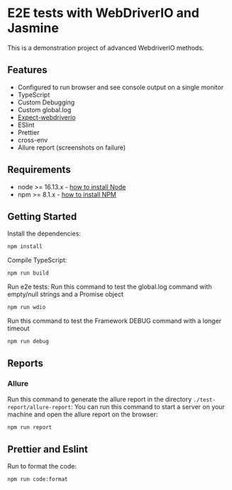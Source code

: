 # E2E tests with WebDriverIO and Jasmine


This is a demonstration project of advanced WebdriverIO methods.  
## Features
-   Configured to run browser and see console output on a single monitor 
-   TypeScript
-   Custom Debugging
-   Custom global.log
-   [Expect-webdriverio](https://github.com/webdriverio/expect-webdriverio)
-   ESlint
-   Prettier
-   cross-env 
-   Allure report (screenshots on failure)

## Requirements

-   node >= 16.13.x - [how to install Node](https://nodejs.org/en/download/)
-   npm >= 8.1.x - [how to install NPM](https://www.npmjs.com/get-npm)

## Getting Started

Install the dependencies:

```bash /zsh
npm install
```

Compile TypeScript:
```bash / zsh
npm run build
```

Run e2e tests:
Run this command to test the global.log command with empty/null strings and a Promise object 
```bash / zsh
npm run wdio
```

Run this command to test the Framework DEBUG command with a longer timeout 
```bash /zsh
npm run debug
```


## Reports
### Allure
Run this command to generate the allure report in the directory `./test-report/allure-report`:
You can run this command to start a server on your machine and open the allure report on the browser:
```bash / zsh
npm run report
```

## Prettier and Eslint
Run to format the code:
```bash / zsh
npm run code:format
```